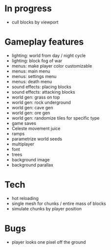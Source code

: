 # In progress
- cull blocks by viewport

# Gameplay features

- lighting: world from day / night cycle
- lighting: block fog of war
- menus: make player color customizable
- menus: main menu
- menus: settings menu
- menus: death menu
- sound effects: placing blocks
- sound effects: attacking blocks
- world gen: grass on top
- world gen: rock underground
- world gen: cave gen
- world gen: ore gen
- world gen: randomize tiles for specific type
- game saves
- Celeste movement juice
- ramps
- parametrize world seeds
- multiplayer
- font
- trees
- background image
- background parallax

# Tech
- hot reloading
- single mesh for chunks / entire mass of blocks
- simulate chunks by player position

# Bugs
- player looks one pixel off the ground
